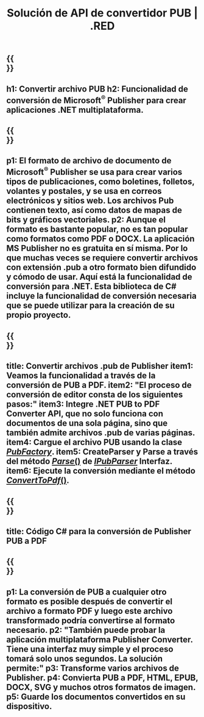 ﻿---
translation: true
template: /_templates/conversion-net.md
title: Solución de API de convertidor PUB | .RED
url: /net/conversion/
description: Convierta archivos de Microsoft Publisher mediante programación a través de C# .NET. Solución API simple para construir su proyecto Java convertidor PUB.
metakeywords: pub net converter, convertir pub file net, pub c# converter, convertir pub file c#
family: pub
platformtag: net
feature: conversion
---

{{<section banner>}}
---
h1: Convertir archivo PUB
h2: Funcionalidad de conversión de Microsoft<sup>®</sup> Publisher para crear aplicaciones .NET multiplataforma.
---

{{<section overview>}}
---
p1: El formato de archivo de documento de Microsoft<sup>®</sup> Publisher se usa para crear varios tipos de publicaciones, como boletines, folletos, volantes y postales, y se usa en correos electrónicos y sitios web. Los archivos Pub contienen texto, así como datos de mapas de bits y gráficos vectoriales.
p2: Aunque el formato es bastante popular, no es tan popular como formatos como PDF o DOCX. La aplicación MS Publisher no es gratuita en sí misma. Por lo que muchas veces se requiere convertir archivos con extensión .pub a otro formato bien difundido y cómodo de usar. Aquí está la funcionalidad de conversión para .NET. Esta biblioteca de C# incluye la funcionalidad de conversión necesaria que se puede utilizar para la creación de su propio proyecto.
---

{{<section feature1>}}
---
title: Convertir archivos .pub de Publisher
item1: Veamos la funcionalidad a través de la conversión de PUB a PDF.
item2: "El proceso de conversión de editor consta de los siguientes pasos:"
item3: Integre .NET PUB to PDF Converter API, que no solo funciona con documentos de una sola página, sino que también admite archivos .pub de varias páginas.
item4: Cargue el archivo PUB usando la clase [*PubFactory*](https://reference.aspose.com/pub/net/aspose.pub/pubfactory/).
item5: CreateParser y Parse a través del método [*Parse*()](https://reference.aspose.com/pub/net/aspose.pub/ipubparser/parse/) de [*IPubParser*](https://reference.aspose.com/pub/net/aspose.pub/ipubparser/) Interfaz.
item6: Ejecute la conversión mediante el método [*ConvertToPdf*()](https://reference.aspose.com/pub/net/aspose.pub/ipdfconverter/converttopdf/).
---

{{<section codeexample>}}
---
title: Código C# para la conversión de Publisher PUB a PDF
---

{{<section summary>}}
---
p1: La conversión de PUB a cualquier otro formato es posible después de convertir el archivo a formato PDF y luego este archivo transformado podría convertirse al formato necesario.
p2: "También puede probar la aplicación multiplataforma Publisher Converter. Tiene una interfaz muy simple y el proceso tomará solo unos segundos. La solución permite:"
p3: Transforme varios archivos de Publisher.
p4: Convierta PUB a PDF, HTML, EPUB, DOCX, SVG y muchos otros formatos de imagen.
p5: Guarde los documentos convertidos en su dispositivo.
---
